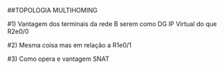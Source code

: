 ##TOPOLOGIA MULTIHOMING

#1) Vantagem dos terminais da rede B serem como DG IP Virtual do que R2e0/0

#2) Mesma coisa mas em relação a R1e0/1

#3) Como opera e vantagem SNAT